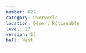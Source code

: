 ```yaml
---
number: 627
category: Overworld
location: Désert Rôtissable
level: 22
version: SC
ball: Nest
---
```

